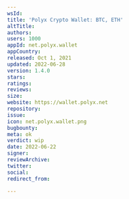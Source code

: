 ```yaml
---
wsId: 
title: 'Polyx Crypto Wallet: BTC, ETH'
altTitle: 
authors: 
users: 1000
appId: net.polyx.wallet
appCountry: 
released: Oct 1, 2021
updated: 2022-06-28
version: 1.4.0
stars: 
ratings: 
reviews: 
size: 
website: https://wallet.polyx.net
repository: 
issue: 
icon: net.polyx.wallet.png
bugbounty: 
meta: ok
verdict: wip
date: 2022-06-22
signer: 
reviewArchive: 
twitter: 
social: 
redirect_from: 

---
```


